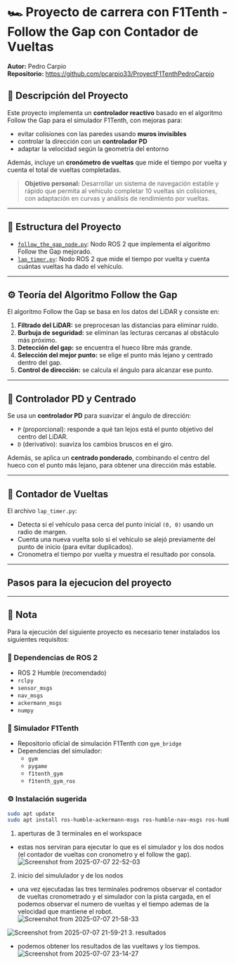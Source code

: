 # 🏎️ Proyecto de carrera con F1Tenth - Follow the Gap con Contador de Vueltas
**Autor:** Pedro Carpio  
**Repositorio:** https://github.com/pcarpio33/ProyectF1TenthPedroCarpio

## 📝 Descripción del Proyecto

Este proyecto implementa un **controlador reactivo** basado en el algoritmo Follow the Gap para el simulador F1Tenth, con mejoras para:
- evitar colisiones con las paredes usando **muros invisibles**
- controlar la dirección con un **controlador PD**
- adaptar la velocidad según la geometría del entorno

Además, incluye un **cronómetro de vueltas** que mide el tiempo por vuelta y cuenta el total de vueltas completadas.

> **Objetivo personal:** Desarrollar un sistema de navegación estable y rápido que permita al vehículo completar 10 vueltas sin colisiones, con adaptación en curvas y análisis de rendimiento por vueltas.

---

## 📁 Estructura del Proyecto

- [`follow_the_gap_node.py`](src/gap_follower/gap_follower/follow_the_gap.py): Nodo ROS 2 que implementa el algoritmo Follow the Gap mejorado.
- [`lap_timer.py`](src/gap_follower/gap_follower/lap_timer.py): Nodo ROS 2 que mide el tiempo por vuelta y cuenta cuántas vueltas ha dado el vehículo.

---

## ⚙️ Teoría del Algoritmo Follow the Gap

El algoritmo Follow the Gap se basa en los datos del LiDAR y consiste en:

1. **Filtrado del LiDAR:** se preprocesan las distancias para eliminar ruido.
2. **Burbuja de seguridad:** se eliminan las lecturas cercanas al obstáculo más próximo.
3. **Detección del gap:** se encuentra el hueco libre más grande.
4. **Selección del mejor punto:** se elige el punto más lejano y centrado dentro del gap.
5. **Control de dirección:** se calcula el ángulo para alcanzar ese punto.

---

## 🎯 Controlador PD y Centrado

Se usa un **controlador PD** para suavizar el ángulo de dirección:
- `P` (proporcional): responde a qué tan lejos está el punto objetivo del centro del LiDAR.
- `D` (derivativo): suaviza los cambios bruscos en el giro.

Además, se aplica un **centrado ponderado**, combinando el centro del hueco con el punto más lejano, para obtener una dirección más estable.

---

## 🏁 Contador de Vueltas

El archivo `lap_timer.py`:
- Detecta si el vehículo pasa cerca del punto inicial `(0, 0)` usando un radio de margen.
- Cuenta una nueva vuelta solo si el vehículo se alejó previamente del punto de inicio (para evitar duplicados).
- Cronometra el tiempo por vuelta y muestra el resultado por consola.

---

## Pasos para la ejecucion del proyecto
---

## 📌 Nota

Para la ejecución del siguiente proyecto es necesario tener instalados los siguientes requisitos:

### 🧩 Dependencias de ROS 2

- ROS 2 Humble (recomendado)
- `rclpy`
- `sensor_msgs`
- `nav_msgs`
- `ackermann_msgs`
- `numpy`

### 🏁 Simulador F1Tenth

- Repositorio oficial de simulación F1Tenth con `gym_bridge`
- Dependencias del simulador:
  - `gym`
  - `pygame`
  - `f1tenth_gym`
  - `f1tenth_gym_ros`

### ⚙️ Instalación sugerida

```bash
sudo apt update
sudo apt install ros-humble-ackermann-msgs ros-humble-nav-msgs ros-humble-sensor-msgs python3-numpy
```
1. aperturas de 3 terminales en el workspace
- estas nos serviran para ejecutar lo que es el simulador y los dos nodos (el contador de vueltas con cronometro y el follow the gap). 
   ![Screenshot from 2025-07-07 22-52-03](https://github.com/user-attachments/assets/77284559-696b-45da-92e2-ac343e84e19e)
2. inicio del simululador y de los nodos
- una vez ejecutadas las tres terminales podremos observar el contador de vueltas cronometrado y el simulador con la pista cargada, en el podemos observar el numero de vueltas y el tiempo ademas de la velocidad que mantiene el robot. 
![Screenshot from 2025-07-07 21-58-33](https://github.com/user-attachments/assets/20dbb7e4-826c-4735-b421-d97275af7372)

![Screenshot from 2025-07-07 21-59-21](https://github.com/user-attachments/assets/57613401-36cc-4338-b3ab-77ab7dfb2139)
3. resultados
- podemos obtener los resultados de las vueltaws y los tiempos.
![Screenshot from 2025-07-07 23-14-27](https://github.com/user-attachments/assets/2396f574-4694-412d-bb7e-75a6563771e4)

